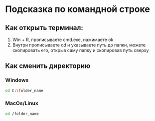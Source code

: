 # Подсказка по командной строке

## Как открыть терминал:

1. Win + R, прописываете cmd.exe, нажимаете ok
2. Внутри прописываете cd и указываете путь до папки, можете скопировать его, открыв саму папку и скопировав путь сверху

## Как сменить директорию
### Windows
```sh
cd C:\folder_name
```

### MacOs/Linux
```sh
cd /folder_name
```